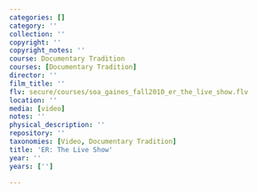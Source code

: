 ```yaml
---
categories: []
category: ''
collection: ''
copyright: ''
copyright_notes: ''
course: Documentary Tradition
courses: [Documentary Tradition]
director: ''
film_title: ''
flv: secure/courses/soa_gaines_fall2010_er_the_live_show.flv
location: ''
media: [video]
notes: ''
physical_description: ''
repository: ''
taxonomies: [Video, Documentary Tradition]
title: 'ER: The Live Show'
year: ''
years: ['']

---
```

